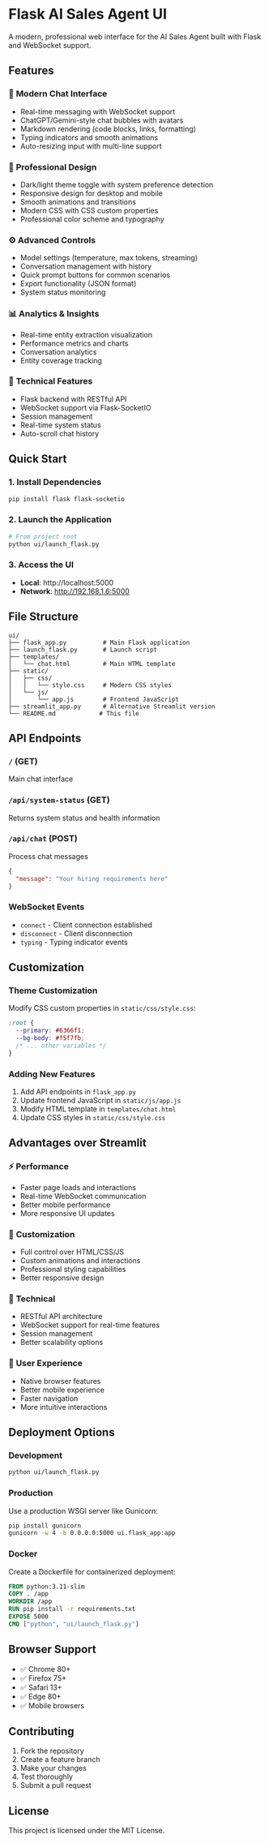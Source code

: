 # Flask AI Sales Agent UI

A modern, professional web interface for the AI Sales Agent built with Flask and WebSocket support.

## Features

### 🚀 **Modern Chat Interface**
- Real-time messaging with WebSocket support
- ChatGPT/Gemini-style chat bubbles with avatars
- Markdown rendering (code blocks, links, formatting)
- Typing indicators and smooth animations
- Auto-resizing input with multi-line support

### 🎨 **Professional Design**
- Dark/light theme toggle with system preference detection
- Responsive design for desktop and mobile
- Smooth animations and transitions
- Modern CSS with CSS custom properties
- Professional color scheme and typography

### ⚙️ **Advanced Controls**
- Model settings (temperature, max tokens, streaming)
- Conversation management with history
- Quick prompt buttons for common scenarios
- Export functionality (JSON format)
- System status monitoring

### 📊 **Analytics & Insights**
- Real-time entity extraction visualization
- Performance metrics and charts
- Conversation analytics
- Entity coverage tracking

### 🔧 **Technical Features**
- Flask backend with RESTful API
- WebSocket support via Flask-SocketIO
- Session management
- Real-time system status
- Auto-scroll chat history

## Quick Start

### 1. Install Dependencies
```bash
pip install flask flask-socketio
```

### 2. Launch the Application
```bash
# From project root
python ui/launch_flask.py
```

### 3. Access the UI
- **Local**: http://localhost:5000
- **Network**: http://192.168.1.6:5000

## File Structure

```
ui/
├── flask_app.py          # Main Flask application
├── launch_flask.py       # Launch script
├── templates/
│   └── chat.html         # Main HTML template
├── static/
│   ├── css/
│   │   └── style.css     # Modern CSS styles
│   └── js/
│       └── app.js        # Frontend JavaScript
├── streamlit_app.py      # Alternative Streamlit version
└── README.md            # This file
```

## API Endpoints

### `/` (GET)
Main chat interface

### `/api/system-status` (GET)
Returns system status and health information

### `/api/chat` (POST)
Process chat messages
```json
{
  "message": "Your hiring requirements here"
}
```

### WebSocket Events
- `connect` - Client connection established
- `disconnect` - Client disconnection
- `typing` - Typing indicator events

## Customization

### Theme Customization
Modify CSS custom properties in `static/css/style.css`:
```css
:root {
  --primary: #6366f1;
  --bg-body: #f5f7fb;
  /* ... other variables */
}
```

### Adding New Features
1. Add API endpoints in `flask_app.py`
2. Update frontend JavaScript in `static/js/app.js`
3. Modify HTML template in `templates/chat.html`
4. Update CSS styles in `static/css/style.css`

## Advantages over Streamlit

### ⚡ **Performance**
- Faster page loads and interactions
- Real-time WebSocket communication
- Better mobile performance
- More responsive UI updates

### 🎨 **Customization**
- Full control over HTML/CSS/JS
- Custom animations and interactions
- Professional styling capabilities
- Better responsive design

### 🔧 **Technical**
- RESTful API architecture
- WebSocket support for real-time features
- Session management
- Better scalability options

### 📱 **User Experience**
- Native browser features
- Better mobile experience
- Faster navigation
- More intuitive interactions

## Deployment Options

### Development
```bash
python ui/launch_flask.py
```

### Production
Use a production WSGI server like Gunicorn:
```bash
pip install gunicorn
gunicorn -w 4 -b 0.0.0.0:5000 ui.flask_app:app
```

### Docker
Create a Dockerfile for containerized deployment:
```dockerfile
FROM python:3.11-slim
COPY . /app
WORKDIR /app
RUN pip install -r requirements.txt
EXPOSE 5000
CMD ["python", "ui/launch_flask.py"]
```

## Browser Support

- ✅ Chrome 80+
- ✅ Firefox 75+
- ✅ Safari 13+
- ✅ Edge 80+
- ✅ Mobile browsers

## Contributing

1. Fork the repository
2. Create a feature branch
3. Make your changes
4. Test thoroughly
5. Submit a pull request

## License

This project is licensed under the MIT License.
